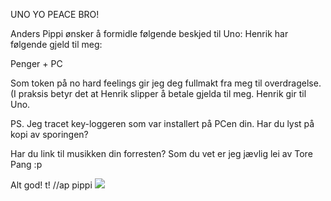 UNO
YO
PEACE BRO!

 Anders Pippi ønsker å formidle følgende beskjed til Uno:
 Henrik har følgende gjeld til meg:

 Penger + PC 

 Som token på no hard feelings gir jeg deg fullmakt fra meg til overdragelse.
 (I praksis betyr det at Henrik slipper å betale gjelda til meg. Henrik gir til Uno.
 
 PS. Jeg tracet key-loggeren som var installert på PCen din. 
 Har du lyst på kopi av sporingen?

 Har du link til musikken din forresten? Som du vet er jeg jævlig lei av Tore Pang :p
 
 Alt god!
 t!
 //ap
 pippi
 ![](https://raw.githubusercontent.com/anderspippi/anderspippi.github.io/main/screencapture.bmp.bmp)
